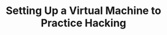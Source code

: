 ---
title: Setting Up a Virtual Machine to Practice Hacking
description: Contain the beast within
weight: 14
lastmod: 2020-10-01T10:23:30-09:00
draft: false
# vimeo: 403196519
emoji: 📜
free: true
# chapter_start: Introduction to Hacking 
# video_length: 1:44
---